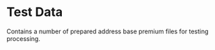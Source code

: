 Test Data
=========

Contains a number of prepared address base premium files for testing processing.
